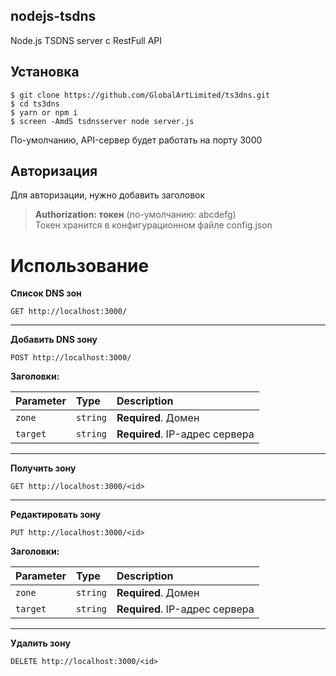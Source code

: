 ## nodejs-tsdns
Node.js TSDNS server с RestFull API

## Установка
```shell
$ git clone https://github.com/GlobalArtLimited/ts3dns.git
$ cd ts3dns
$ yarn or npm i
$ screen -AmdS tsdnsserver node server.js
```
По-умолчанию, API-сервер будет работать на порту 3000

## Авторизация
Для авторизации, нужно добавить заголовок<br />
> **Authorization: токен** (по-умолчанию: abcdefg) <br />
Токен хранится в конфигурационном файле config.json

# Использование
**Список DNS зон**<br />
```http
GET http://localhost:3000/
```
____
**Добавить DNS зону**<br />
```http
POST http://localhost:3000/
```
**Заголовки:**

| Parameter | Type | Description |
| :--- | :--- | :--- |
| `zone` | `string` | **Required**. Домен |
| `target` | `string` | **Required**. IP-адрес сервера |
____
**Получить зону**<br />
```http
GET http://localhost:3000/<id>
```
____
**Редактировать зону**<br />
```http
PUT http://localhost:3000/<id>
```
**Заголовки:**

| Parameter | Type | Description |
| :--- | :--- | :--- |
| `zone` | `string` | **Required**. Домен |
| `target` | `string` | **Required**. IP-адрес сервера |
____
**Удалить зону**<br />
```http
DELETE http://localhost:3000/<id>
```
